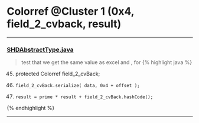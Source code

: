 # Colorref @Cluster 1 (0x4, field_2_cvback, result)

***

### [SHDAbstractType.java](https://searchcode.com/codesearch/view/97384258/)
> test that we get the same value as excel and , for 
{% highlight java %}
45. protected Colorref field_2_cvBack;
64.     field_2_cvBack.serialize( data, 0x4 + offset );
108.     result = prime * result + field_2_cvBack.hashCode();
{% endhighlight %}

***

